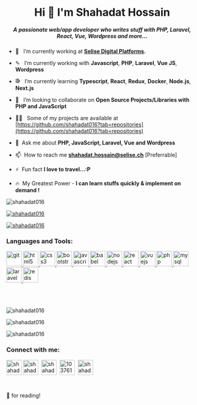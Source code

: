 <h1 align="center">Hi 👋 I'm Shahadat Hossain</h1>

<h5 align="center">A passionate web/app developer who writes stuff with PHP, Laravel, React, Vue, Wordpress and more...</h5>


- 🔭  &nbsp; I’m currently working at **[Selise Digital Platforms](https://selise.ch).**

- ✎ &nbsp; I’m currently working with **Javascript**, **PHP**, **Laravel**, **Vue JS**, **Wordpress**

- ⭆  &nbsp; I’m currently learning **Typescript**, **React**, **Redux**, **Docker**, **Node.js**, **Next.js**

- 👯  &nbsp; I’m looking to collaborate on **Open Source Projects/Libraries with PHP and JavaScript**

- 👨‍💻  &nbsp; Some of my projects are available at [https://github.com/shahadat016?tab=repositories](https://github.com/shahadat016?tab=repositories)

- 💬  &nbsp;Ask me about **PHP, JavaScript, Laravel, Vue and Wordpress**

- 📫  &nbsp;How to reach me **shahadat.hossain@selise.ch** [Preferrable]

- ⚡  &nbsp;Fun fact **I love to travel...:P**

- 🔥 &nbsp;My Greatest Power - **I can learn stuffs quickly & implement on demand !**


<p align="left"> <img src="https://komarev.com/ghpvc/?username=shahadat016&label=Profile%20views&color=0e75b6&style=flat" alt="shahadat016" /> </p>

<p align="left"> <a href="https://github.com/ryo-ma/github-profile-trophy"><img src="https://github-profile-trophy.vercel.app/?username=shahadat016" alt="shahadat016" /></a> </p>

<p align="left"> <a href="https://twitter.com/shahadat016" target="blank"><img src="https://img.shields.io/twitter/follow/shahadat016?logo=twitter&style=for-the-badge" alt="shahadat016" /></a> </p>
<h3 align="left">Languages and Tools:</h3>

<p align="left"><a href="https://git-scm.com/" target="_blank"> <img src="https://www.vectorlogo.zone/logos/git-scm/git-scm-icon.svg" alt="git" width="40" height="40"/> </a> <a href="https://www.w3.org/html/" target="_blank"> <img src="https://img.icons8.com/dusk/64/000000/html-5.png" alt="html5" width="40" height="40"/> </a><a href="https://www.w3schools.com/css/" target="_blank"> <img src="https://img.icons8.com/color/48/000000/css3.png" alt="css3" width="40" height="40"/> </a><a href="https://getbootstrap.com" target="_blank"> <img src="https://img.icons8.com/color/48/000000/bootstrap.png" alt="bootstrap" width="40" height="40"/> </a><a href="https://developer.mozilla.org/en-US/docs/Web/JavaScript" target="_blank"> <img src="https://img.icons8.com/color/48/000000/javascript.png" alt="javascript" width="40" height="40"/> </a><a href="https://babeljs.io/" target="_blank"> <img src="https://img.icons8.com/wired/64/000000/babel.png" alt="babel" width="40" height="40"/> </a><a href="https://nodejs.org" target="_blank"> <img src="https://img.icons8.com/color/48/000000/nodejs.png" alt="nodejs" width="40" height="40"/> </a><a href="https://reactjs.org/" target="_blank"> <img src="https://img.icons8.com/plasticine/48/000000/react.png" alt="react" width="40" height="40"/> </a><a href="https://vuejs.org/" target="_blank"> <img src="https://img.icons8.com/color/48/000000/vue-js.png" alt="vuejs" width="40" height="40"/> </a><a href="https://www.php.net" target="_blank"> <img src="https://img.icons8.com/color/48/000000/php.png" alt="php" width="40" height="40"/> </a><a href="https://www.mysql.com/" target="_blank"> <img src="https://img.icons8.com/color/48/000000/mysql.png" alt="mysql" width="40" height="40"/> </a><a href="https://laravel.com/" target="_blank"> <img src="https://img.icons8.com/fluent/48/000000/laravel.png" alt="laravel" width="40" height="40"/> </a><a href="https://redis.io" target="_blank"> <img src="https://img.icons8.com/color/48/000000/redis.png" alt="redis" width="40" height="40"/></a></p>

<br />

<br />
<p align="left"><img src="https://github-readme-stats.vercel.app/api/top-langs?username=shahadat016&show_icons=true&locale=en&layout=compact&theme=radical" alt="shahadat016" /></p>

<p><img align="center" src="https://github-readme-stats.vercel.app/api?username=shahadat016&show_icons=true&locale=en&theme=radical" alt="shahadat016" /></p>

<p><img align="center" src="https://github-readme-streak-stats.herokuapp.com/?user=shahadat016&theme=radical" alt="shahadat016" /></p>


<h3 align="left">Connect with me:</h3>

<p align="left"><a href="mailto:shahadat.hossain@selise.ch" target="blank"><img align="center" src="https://img.icons8.com/color/64/000000/gmail-new.png" alt="shahadat016" height="40" width="40" /></a>&nbsp;<a href="https://twitter.com/shahadat016" target="blank" ><img align="center" src="https://img.icons8.com/cute-clipart/64/000000/twitter.png" alt="shahadat016" height="40" width="40" /></a> &nbsp;<a href="https://www.linkedin.com/in/shahadat016/" target="blank"><img align="center" src="https://image.flaticon.com/icons/png/512/174/174857.png" alt="shahadat016" height="40" width="40" /></a> &nbsp;<a href="https://stackoverflow.com/users/10376111/shahadat-hossain" target="blank"><img align="center" src="https://img2.pngio.com/stackoverflow-icon-stack-overflow-png-512_512.png" alt="10376111/shahadat-hossain" height="40" width="40" /></a> &nbsp;<a href="https://fb.com/shahadat016" target="blank"><img align="center" src="https://upload.wikimedia.org/wikipedia/commons/4/44/Facebook_Logo.png" alt="shahadat016" height="40" width="40" /></a> &nbsp;</p>
<br />


🙏 for reading!
